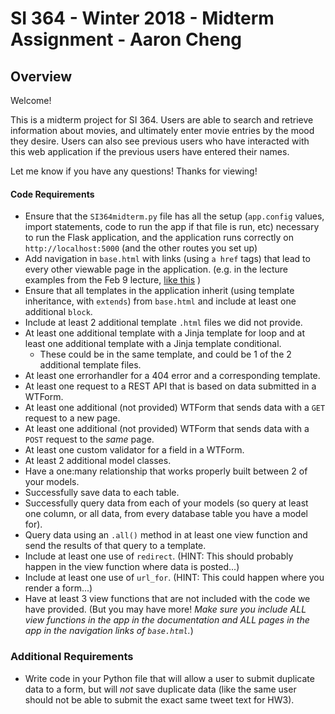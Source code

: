 # SI 364 - Winter 2018 - Midterm Assignment - Aaron Cheng

## Overview
Welcome!

This is a midterm project for SI 364.
Users are able to search and retrieve information about movies, and ultimately enter movie entries by the mood they desire.
Users can also see previous users who have interacted with this web application if the previous users have entered their names.

Let me know if you have any questions! Thanks for viewing!

#### Code Requirements

- Ensure that the `SI364midterm.py` file has all the setup (`app.config` values, import statements, code to run the app if that file is run, etc) necessary to run the Flask application, and the application runs correctly on `http://localhost:5000` (and the other routes you set up)
- Add navigation in `base.html` with links (using `a href` tags) that lead to every other viewable page in the application. (e.g. in the lecture examples from the Feb 9 lecture, [like this](https://www.dropbox.com/s/hjcls4cfdkqwy84/Screenshot%202018-02-15%2013.26.32.png?dl=0) )
- Ensure that all templates in the application inherit (using template inheritance, with `extends`) from `base.html` and include at least one additional `block`.
- Include at least 2 additional template `.html` files we did not provide.
- At least one additional template with a Jinja template for loop and at least one additional template with a Jinja template conditional.
    - These could be in the same template, and could be 1 of the 2 additional template files.
- At least one errorhandler for a 404 error and a corresponding template.
- At least one request to a REST API that is based on data submitted in a WTForm.
- At least one additional (not provided) WTForm that sends data with a `GET` request to a new page.
- At least one additional (not provided) WTForm that sends data with a `POST` request to the *same* page.
- At least one custom validator for a field in a WTForm.
- At least 2 additional model classes.
- Have a one:many relationship that works properly built between 2 of your models.
- Successfully save data to each table.
- Successfully query data from each of your models (so query at least one column, or all data, from every database table you have a model for).
- Query data using an `.all()` method in at least one view function and send the results of that query to a template.
- Include at least one use of `redirect`. (HINT: This should probably happen in the view function where data is posted...)
- Include at least one use of `url_for`. (HINT: This could happen where you render a form...)
- Have at least 3 view functions that are not included with the code we have provided. (But you may have more! *Make sure you include ALL view functions in the app in the documentation and ALL pages in the app in the navigation links of `base.html`.*)

### Additional Requirements

* Write code in your Python file that will allow a user to submit duplicate data to a form, but will *not* save duplicate data (like the same user should not be able to submit the exact same tweet text for HW3).
